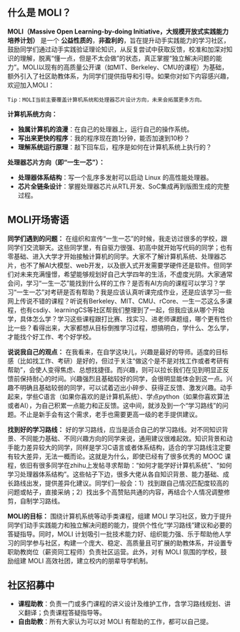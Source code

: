 ## **什么是 MOLI？**

**MOLI（Massive Open Learning-by-doing Initiative，大规模开放式实践能力培养计划）** 是一个 **公益性质的**，**非盈利的**，旨在提升动手实践能力的学习社区，鼓励同学们通过动手实践验证理论知识，从反复尝试中获取反馈，校准和加深对知识的理解，脱离“懂一点，但是不太会做”的状态，真正掌握“独立解决问题的能力”。MOLI以现有的高质量公开课（如MIT、Berkeley、CMU的课程）为基础，额外引入了社区助教体系，为同学们提供指导和引导。如果你对如下内容感兴趣，欢迎加入MOLI：

    Tip：MOLI当前主要覆盖计算机系统和处理器芯片设计方向，未来会拓展更多方向。

**计算机系统方向：** 

* **独属计算机的浪漫**：在自己的处理器上，运行自己的操作系统。
* **写出来更快的程序**：我的程序现在跑1分钟，能否加速到10秒？
* **理解系统运行原理**：敲下回车后，程序是如何在计算机系统上执行的？

**处理器芯片方向（即“一生一芯”）：**

* **处理器体系结构**：写一个乱序多发射可以启动 Linux 的高性能处理器。
* **芯片全链条设计**：掌握处理器芯片从RTL开发、SoC集成再到版图生成的完整过程。

## **MOLI开场寄语**

**同学们遇到的问题：** 在组织和宣传“一生一芯”的时候，我走访过很多的学校，跟同学们交流聊天。这些同学里，有自驱力很强、初高中就开始写代码的同学；也有零基础、进入大学才开始接触计算机的同学。大家不了解计算机系统、处理器芯片，也不了解AI大模型、web开发，以及嵌入式开发需要学硬件还是软件。但同学们对未来充满憧憬，希望能够规划好自己大学四年的生活，不虚度光阴。大家通常会问，学习“一生一芯”能找到什么样的工作？是否有AI方向的课程可以学习？学习“一生一芯”对考研是否有帮助？我是应该认真听课完成作业，还是应该学习一些网上传说不错的课程？听说有Berkeley、MIT、CMU、rCore、一生一芯这么多课程，也有csdiy、learningCS等社区帮我们整理到了一起，但我应该从哪个开始学，具体怎么学？学习这些课程跟打比赛、找实习、进老师课题组，哪个更有性价比一些？看得出来，大家都想从目标倒推学习过程，想搞明白，学什么、怎么学，才能找个好工作、考个好学校。

**说说我自己的观点：** 在我看来，在自学这块儿，兴趣是最好的导师。适度的目标感（比如找工作、考研）是好的，但过于关注“做这个是不是对找工作或者考研有帮助”，会使人变得焦虑、总想找捷径。而兴趣，则可以拉长我们在见到明显正反馈前保持耐心的时间。兴趣强烈且基础较好的同学，会很明显能体会到这一点。兴趣不明确且基础较弱的同学，可以试着迈出小碎步、获得正反馈、激发兴趣。动手起来，学些C语言（如果你喜欢的是计算机系统）、学点python（如果你喜欢算法或者AI），为自己积累一点能力和正反馈。这中间，就涉及到一个“学习路线”的问题。不止是新手会有这个需求，老手也需要更高一级的老手提供建议。

**找到好的学习路线：** 好的学习路线，应当是适合自己的学习路线。对不同知识背景、不同能力基础、不同兴趣方向的同学来说，通用建议很难起效。知识背景和动手能力差异较大的同学，同样是学习C语言或者体系结构，适合的学习路线注定要有较大差异，无法一概而论。这就是为什么，即使已经有了很多优秀的 MOOC 课程，依旧有很多同学在zhihu上发帖寻求帮助：“如何才能学好计算机系统”、“如何学习处理器体系结构”。这些帖子下边，很多大佬从各自知识背景、能力基础、成长路线出发，提供差异化建议。同学们一般会：1）找到跟自己情况匹配度较高的问题或帖子，直接采纳；2）找出多个高赞贴共通的内容，再结合个人情况调整修剪，自制学习路线。

**MOLI的目标：** 围绕计算机系统等动手类课程，组建 MOLI 学习社区，致力于提升同学们动手实践能力和独立解决问题的能力，提供个性化“学习路线”建议和必要的答疑指导。同时，MOLI 计划吸引一批技术能力好、组织能力强、乐于帮助他人学习的同学参与社区，构建一个庞大、稳定、高质量且可扩展的助教体系，并设置专职助教岗位（薪资同工程师）负责社区运营。此外，对有 MOLI 氛围的学校，鼓励组建 MOLI 高效社团，建立校内的朋辈导学机制。

## **社区招募中**

* **课程助教**：负责一门或多门课程的讲义设计及维护工作，含学习路线规划、讲义翻译；负责课程答疑指导等。
* **自由助教**：所有大家认为可以对 MOLI 有帮助的工作，都可以自己提。

<!--
如果我们把学习作为一项生产活动，那么它具备两个方面。一个是学生本人，一个是学习内容。涉及学生本人的是：知识背景、能力基础、兴趣方向；涉及学习内容的是：这个讲义是面向什么人群设计的、偏理论还是偏动手、难度大小、坡度大小、是否已经经过很多人检验有效、是否能找着人请教等等。

学习活动，就跟种地差不多，是学生作用于讲义的一个过程。其原理，跟学习如何种麦子、种玉米、种水稻，都差不多。至少在初级阶段的学习活动中，我认为相差并不多，都是熟练活儿。或许根据个人特点不同，在学习不同内容的时候，会各有擅长，但终归是可以靠勤奋和时间投入弥补的，天赋并非必要的。这里我的理解，初级阶段的学习，跟画画、音乐也都差不多，虽然我不太懂画画和音乐，但我想多下些功夫，即使成不了画家和音乐家，但能练习几首曲子，日常自娱，应该是问题不大的。

如果你曾经掌握或者学习过任何一项技能，可能是养花、养鱼、养牛、唱歌、画画、唱歌、骑自行车；喜欢语文、喜欢数学等等。你应该就很快能感受到，学习编程，尤其是初级阶段的编程，并不会有什么不同。无非是看书、模仿、尝试、请教。统归一句话，如果还没学会，多思考、多问、多试几次就好了。

有人会想说，如果针对每个人，都能够定制学习路线，那一定是一个浩大的工作量，需要很多助教才行。是的，我也这么认为。这也正是 MOLI 想要做的：构建一个庞大、稳定、高质量且可扩展的助教体系，支撑 MOLI 学习社区。MOLI团队一方面会设置专职助教岗位（薪资同工程师），一方面计划充分发动社区，吸收技术水平好、组织能力强、乐于帮助他人的同学，共同推动 MOLI 社区，帮助全国数十万学生提升动手能力。

如果你从 MOLI 中收益，受到他人指导，省掉了大量时间，考上了还不错的研究生，找到了还不错的工作。你会愿意每周拿出几个小时来，帮助你的师弟师妹们学习和成长吗？在我看来，即使不是每个人都愿意，但终归在 100个人里，是能找到 1个人的吧。这就已经很难得可贵了。
-->



<!--比如，如果你现在读大一，以后想找个AI芯片方向的工作或者研究生。但这个目标不太具体，你可以先去学习一下数字电路、verilog、五级流水线，写个简单的处理器，看看自己是不是真的喜欢处理器芯片，再去学学AI，了解AI芯片的基本原理，然后再判断自己是否真的“从技术角度”喜欢AI芯片。只盯着AI芯片这种大目标是没用的，要从基础做起，一点点积累能力基础和正反馈。直到你真的了解AI芯片了，你的兴趣和喜欢，才是有依据的。否则就只是一个“想法”而已，没啥用的。那么，这里有涉及到了一个“学习路线”问题。也就是说，如果我想学习xxx，我应当如何规划学习路线。不止是新手会有这个疑问，老手也需要更高一级的老手提供建议。

我们不会因为“应该好好学习，争取考上好大学”，就能考上好大学；也不会因为“别人都说21岁了就该找个女朋友”，就能找到个女朋友。同理，我们并不会因为“大家都说计算机专业的学生就应该学好编程、集成电路的学生就应该会设计芯片”，就对编程和芯片感兴趣，并且顺理成章地成为一个编程专家或者芯片专家。当然，兴趣并不总是天生的。我们对很多事物的兴趣，可以靠偶尔的正反馈被发掘和激发出来，再通过不断的正反馈被培养和提升上去。需要指出的是，这里讲的是“自学”。如果是科班教学，或者是培训班教学，只要按部就班，也是能达到个不错水平的。

 **我自己的自学历程：** 我05年入学读大一。当时，我们高中班上有不少同学复读。高三暑假的时候，我萌生了一个想法：“如果我能够建一个网站，请今年去读大学的同学们，陆续把自己专业或相邻专业的情况都放到网站上”，应该能给复读后第二年报志愿的同学，提供很大的帮助。至少，大家就不需要两眼一摸黑的报志愿了。暑假等着入学的时候，还在县城音像店买了一张“网页设计三剑客”的光盘，但很可惜，我没有电脑，也不知道光盘怎么用。但只是揣着这张光盘，就已经感觉很幸福了。大一入学，我就开始琢磨怎么建网站，去网吧查资料。大一上，我开始学习 HTML 和 JavaScript，用FTP上传网站源码，用Windows IIS搭建本地网站(localhost)，用网上的开源代码搭建论坛，很快我就有了自己的域名和网站，并且痴迷其中，学习网页特效（那会儿我们能学习到的网页特效大多数还是“有朵花跟着鼠标走、有个图片在页面上来回乱撞、图片轮播”这种）。此外，大一上学习C语言，也让我收获很大。不得不说，给舍友、班上其他同学、隔壁班女生做考前辅导，确实非常能满足我的虚荣心。为了能够“人前显贵”，我投入了大量时间，反复学习谭浩强老师的C语言教材。
-->


